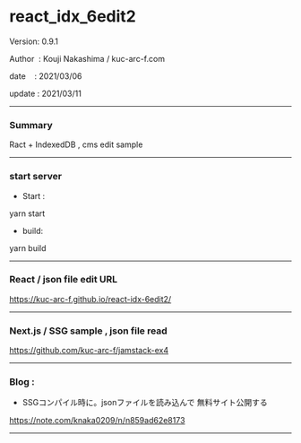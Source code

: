 ﻿# react_idx_6edit2

 Version: 0.9.1

 Author  : Kouji Nakashima / kuc-arc-f.com

 date    : 2021/03/06 

 update  : 2021/03/11

***
### Summary

Ract + IndexedDB , cms edit sample
***
### start server
* Start :

yarn start

* build:

yarn build

***
###  React / json file edit URL

https://kuc-arc-f.github.io/react-idx-6edit2/

***
### Next.js / SSG sample , json file read

https://github.com/kuc-arc-f/jamstack-ex4

***
### Blog :

* SSGコンパイル時に。jsonファイルを読み込んで 無料サイト公開する

https://note.com/knaka0209/n/n859ad62e8173

***

